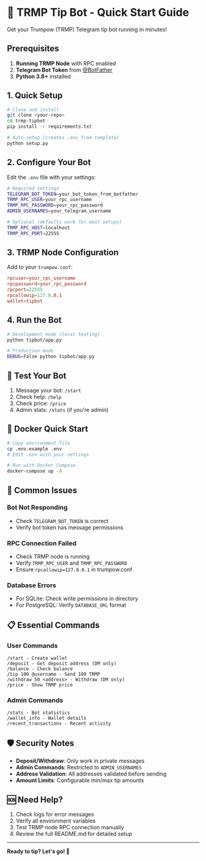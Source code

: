 # 🚀 TRMP Tip Bot - Quick Start Guide

Get your Trumpow (TRMP) Telegram tip bot running in minutes!

## Prerequisites

1. **Running TRMP Node** with RPC enabled
2. **Telegram Bot Token** from [@BotFather](https://t.me/BotFather)
3. **Python 3.8+** installed

## 1. Quick Setup

```bash
# Clone and install
git clone <your-repo>
cd trmp-tipbot
pip install -r requirements.txt

# Auto-setup (creates .env from template)
python setup.py
```

## 2. Configure Your Bot

Edit the `.env` file with your settings:

```bash
# Required settings
TELEGRAM_BOT_TOKEN=your_bot_token_from_botfather
TRMP_RPC_USER=your_rpc_username
TRMP_RPC_PASSWORD=your_rpc_password
ADMIN_USERNAMES=your_telegram_username

# Optional (defaults work for most setups)
TRMP_RPC_HOST=localhost
TRMP_RPC_PORT=22555
```

## 3. TRMP Node Configuration

Add to your `trumpow.conf`:

```conf
rpcuser=your_rpc_username
rpcpassword=your_rpc_password
rpcport=22555
rpcallowip=127.0.0.1
wallet=tipbot
```

## 4. Run the Bot

```bash
# Development mode (local testing)
python tipbot/app.py

# Production mode
DEBUG=False python tipbot/app.py
```

## 🎯 Test Your Bot

1. Message your bot: `/start`
2. Check help: `/help`
3. Check price: `/price`
4. Admin stats: `/stats` (if you're admin)

## 🐳 Docker Quick Start

```bash
# Copy environment file
cp .env.example .env
# Edit .env with your settings

# Run with Docker Compose
docker-compose up -d
```

## 🔧 Common Issues

### Bot Not Responding
- Check `TELEGRAM_BOT_TOKEN` is correct
- Verify bot token has message permissions

### RPC Connection Failed
- Check TRMP node is running
- Verify `TRMP_RPC_USER` and `TRMP_RPC_PASSWORD`
- Ensure `rpcallowip=127.0.0.1` in trumpow.conf

### Database Errors
- For SQLite: Check write permissions in directory
- For PostgreSQL: Verify `DATABASE_URL` format

## 📋 Essential Commands

### User Commands
```
/start - Create wallet
/deposit - Get deposit address (DM only)
/balance - Check balance
/tip 100 @username - Send 100 TRMP
/withdraw 50 <address> - Withdraw (DM only)
/price - Show TRMP price
```

### Admin Commands
```
/stats - Bot statistics
/wallet_info - Wallet details
/recent_transactions - Recent activity
```

## 🛡️ Security Notes

- **Deposit/Withdraw**: Only work in private messages
- **Admin Commands**: Restricted to `ADMIN_USERNAMES`
- **Address Validation**: All addresses validated before sending
- **Amount Limits**: Configurable min/max tip amounts

## 🆘 Need Help?

1. Check logs for error messages
2. Verify all environment variables
3. Test TRMP node RPC connection manually
4. Review the full README.md for detailed setup

---

**Ready to tip? Let's go! 🚀**